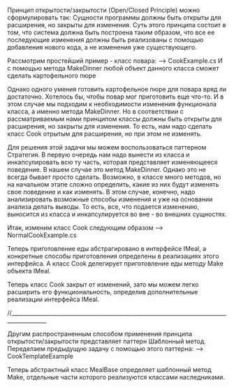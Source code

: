 ﻿Принцип открытости/закрытости (Open/Closed Principle) можно сформулировать так:
Сущности программы должны быть открыты для расширения, но закрыты для изменения.
Суть этого принципа состоит в том, что система должна быть построена таким образом,
что все ее последующие изменения должны быть реализованы с помощью добавления нового 
кода, а не изменения уже существующего.

Рассмотрим простейший пример - класс повара:
--> CookExample.cs
И с помощью метода MakeDinner любой объект данного класса сможет сделать картофельного
пюре

Однако одного умения готовить картофельное пюре для повара вряд ли достаточно.
Хотелось бы, чтобы повар мог приготовить еще что-то. И в этом случае мы подходим к 
необходимости изменения функционала класса, а именно метода MakeDinner. 
Но в соответствии с рассматриваемым нами принципом классы должны быть открыты для 
расширения, но закрыты для изменения. То есть, нам надо сделать класс Cook отрытым для
расширения, но при этом не изменять.

Для решения этой задачи мы можем воспользоваться паттерном Стратегия. В первую очередь нам
надо вынести из класса и инкапсулировать всю ту часть, которая представляет изменяющееся 
поведение. В нашем случае это метод MakeDinner. Однако это не всегда бывает просто сделать.
Возможно, в классе много методов, но на начальном этапе сложно определить, какие из них 
будут изменять свое поведение и как изменять. В этом случае, конечно, надо анализировать
возможные способы изменения и уже на основании анализа делать выводы. То есть, все, что 
подается изменению, выносится из класса и инкапсулируется во вне - во внешних сущностях.

Итак, изменим класс Cook следующим образом
--> NormalCookExample.cs

Теперь приготовление еды абстрагировано в интерфейсе IMeal, а конкретные способы приготовления 
определены в реализациях этого интерфейса. А класс Cook делегирует приготовление еды методу Make
объекта IMeal.

Теперь класс Cook закрыт от изменений, зато мы можем легко расширить его функциональность, 
определив дополнительные реализации интерфейса IMeal.

//___________________________________________________________________________________________

Другим распространенным способом применения принципа открытости/закрытости представляет 
паттерн Шаблонный метод. Переделаем предыдущую задачу с помощью этого паттерна:
--> CookTemplateExample

Теперь абстрактный класс MealBase определяет шаблонный метод Make, отдельные части которого
реализуются классами наследниками.










